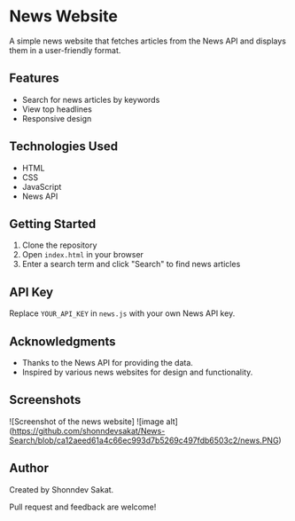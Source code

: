 # News Website

A simple news website that fetches articles from the News API and displays them in a user-friendly format.

## Features

- Search for news articles by keywords
- View top headlines
- Responsive design

## Technologies Used

- HTML
- CSS
- JavaScript
- News API

## Getting Started

1. Clone the repository
2. Open `index.html` in your browser
3. Enter a search term and click "Search" to find news articles

## API Key

Replace `YOUR_API_KEY` in `news.js` with your own News API key.

## Acknowledgments
- Thanks to the News API for providing the data.  
- Inspired by various news websites for design and functionality.
## Screenshots
![Screenshot of the news website]
![image alt] (https://github.com/shonndevsakat/News-Search/blob/ca12aeed61a4c66ec993d7b5269c497fdb6503c2/news.PNG)

## Author
Created by Shonndev Sakat.

Pull request and feedback are welcome!
